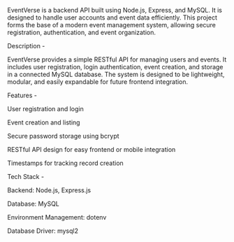 EventVerse is a backend API built using Node.js, Express, and MySQL.
It is designed to handle user accounts and event data efficiently.
This project forms the base of a modern event management system, allowing secure registration, authentication, and event organization.

Description -

EventVerse provides a simple RESTful API for managing users and events.
It includes user registration, login authentication, event creation, and storage in a connected MySQL database.
The system is designed to be lightweight, modular, and easily expandable for future frontend integration.

Features -

User registration and login

Event creation and listing

Secure password storage using bcrypt

RESTful API design for easy frontend or mobile integration

Timestamps for tracking record creation

Tech Stack -

Backend: Node.js, Express.js

Database: MySQL

Environment Management: dotenv

Database Driver: mysql2

